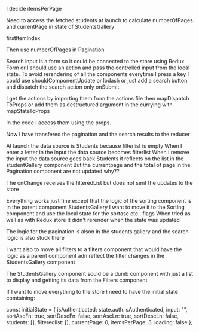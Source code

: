 I decide itemsPerPage

Need to access the fetched students at launch to calculate numberOfPages and currentPage in state of StudentsGallery

firstItemIndex

Then use numberOfPages in Pagination

Search input is a form so it could be connected to the store using Redux Form or I should use an action and pass the controlled input from the local state. To avoid rerendering of all the components everytime I press a key I could use shouldComponentUpdate or lodash or just add a search button and dispatch the search action only onSubmit.

I get the actions by importing them from the actions file then mapDispatch ToProps or add them as destructured argument in the currying with mapStateToProps

In the code I access them using the props.

Now I have transfered the pagination and the search results to the reducer

At launch the data source is Students because filterlist is empty
When I enter a letter in the input the data source becomes filterlist
When I remove the input the data source goes back Students it reflects on the list in the studentGallery component
But the currentpage and the total of page in the Pagination component are not updated why??

The onChange receives the filteredList but does not sent the updates to the store

Everything works just fine except that the logic of the sorting component is in the parent component StudentsGallery
I want to move it to the Sorting component and use the local state for the sortasc etc.. flags
When tried as well as with Redux store it didn't rerender when the state was updated

The logic for the pagination is alson in the students gallery and the search logic is also stuck there

I want also to move all filters to a filters component that would have the logic as a parent component adn reflect the filter changes in the StudentsGallery component

The StudentsGallery component sould be a dumb component with just a list to display and getting its data from the Filters component

If I want to move everything to the store I need to have the initial state comtaining:

const initialState = {
isAuthenticated: state.auth.isAuthenticated,
input: "",
sortAscFn: true,
sortDescFn: false,
sortAscLn: true,
sortDescLn: false,
students: [],
filteredlist: [],
currentPage: 0,
itemsPerPage: 3,
loading: false
};
